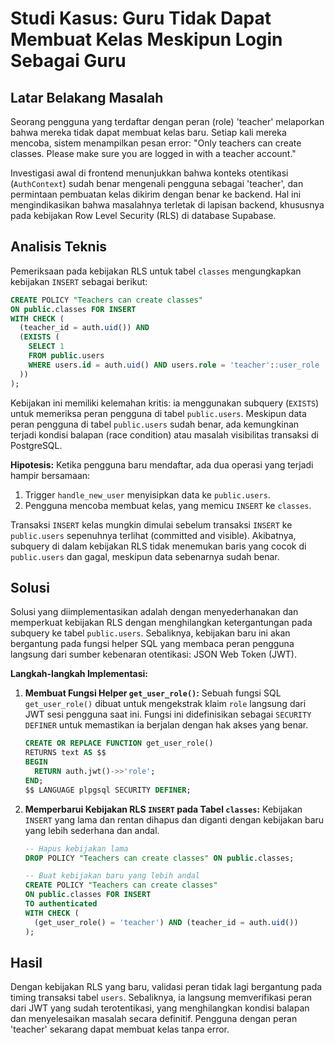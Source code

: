 # Studi Kasus: Guru Tidak Dapat Membuat Kelas Meskipun Login Sebagai Guru

## Latar Belakang Masalah

Seorang pengguna yang terdaftar dengan peran (role) 'teacher' melaporkan bahwa mereka tidak dapat membuat kelas baru. Setiap kali mereka mencoba, sistem menampilkan pesan error: "Only teachers can create classes. Please make sure you are logged in with a teacher account."

Investigasi awal di frontend menunjukkan bahwa konteks otentikasi (`AuthContext`) sudah benar mengenali pengguna sebagai 'teacher', dan permintaan pembuatan kelas dikirim dengan benar ke backend. Hal ini mengindikasikan bahwa masalahnya terletak di lapisan backend, khususnya pada kebijakan Row Level Security (RLS) di database Supabase.

## Analisis Teknis

Pemeriksaan pada kebijakan RLS untuk tabel `classes` mengungkapkan kebijakan `INSERT` sebagai berikut:

```sql
CREATE POLICY "Teachers can create classes"
ON public.classes FOR INSERT
WITH CHECK (
  (teacher_id = auth.uid()) AND
  (EXISTS (
    SELECT 1
    FROM public.users
    WHERE users.id = auth.uid() AND users.role = 'teacher'::user_role
  ))
);
```

Kebijakan ini memiliki kelemahan kritis: ia menggunakan subquery (`EXISTS`) untuk memeriksa peran pengguna di tabel `public.users`. Meskipun data peran pengguna di tabel `public.users` sudah benar, ada kemungkinan terjadi kondisi balapan (race condition) atau masalah visibilitas transaksi di PostgreSQL.

**Hipotesis:**
Ketika pengguna baru mendaftar, ada dua operasi yang terjadi hampir bersamaan:
1.  Trigger `handle_new_user` menyisipkan data ke `public.users`.
2.  Pengguna mencoba membuat kelas, yang memicu `INSERT` ke `classes`.

Transaksi `INSERT` kelas mungkin dimulai sebelum transaksi `INSERT` ke `public.users` sepenuhnya terlihat (committed and visible). Akibatnya, subquery di dalam kebijakan RLS tidak menemukan baris yang cocok di `public.users` dan gagal, meskipun data sebenarnya sudah benar.

## Solusi

Solusi yang diimplementasikan adalah dengan menyederhanakan dan memperkuat kebijakan RLS dengan menghilangkan ketergantungan pada subquery ke tabel `public.users`. Sebaliknya, kebijakan baru ini akan bergantung pada fungsi helper SQL yang membaca peran pengguna langsung dari sumber kebenaran otentikasi: JSON Web Token (JWT).

**Langkah-langkah Implementasi:**

1.  **Membuat Fungsi Helper `get_user_role()`:**
    Sebuah fungsi SQL `get_user_role()` dibuat untuk mengekstrak klaim `role` langsung dari JWT sesi pengguna saat ini. Fungsi ini didefinisikan sebagai `SECURITY DEFINER` untuk memastikan ia berjalan dengan hak akses yang benar.

    ```sql
    CREATE OR REPLACE FUNCTION get_user_role()
    RETURNS text AS $$
    BEGIN
      RETURN auth.jwt()->>'role';
    END;
    $$ LANGUAGE plpgsql SECURITY DEFINER;
    ```

2.  **Memperbarui Kebijakan RLS `INSERT` pada Tabel `classes`:**
    Kebijakan `INSERT` yang lama dan rentan dihapus dan diganti dengan kebijakan baru yang lebih sederhana dan andal.

    ```sql
    -- Hapus kebijakan lama
    DROP POLICY "Teachers can create classes" ON public.classes;

    -- Buat kebijakan baru yang lebih andal
    CREATE POLICY "Teachers can create classes"
    ON public.classes FOR INSERT
    TO authenticated
    WITH CHECK (
      (get_user_role() = 'teacher') AND (teacher_id = auth.uid())
    );
    ```

## Hasil

Dengan kebijakan RLS yang baru, validasi peran tidak lagi bergantung pada timing transaksi tabel `users`. Sebaliknya, ia langsung memverifikasi peran dari JWT yang sudah terotentikasi, yang menghilangkan kondisi balapan dan menyelesaikan masalah secara definitif. Pengguna dengan peran 'teacher' sekarang dapat membuat kelas tanpa error.
